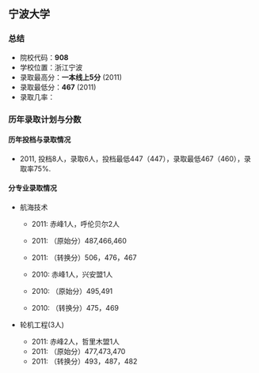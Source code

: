 ## 宁波大学  
  
### 总结  
- 院校代码：__908__  
- 学校位置：浙江宁波  
- 录取最高分：__一本线上5分__ (2011)  
- 录取最低分：__467__ (2011)  
- 录取几率：  
 
  
### 历年录取计划与分数  

#### 历年投档与录取情况  
- 2011, 投档8人，录取6人，投档最低447（447），录取最低467（460），录取率75%.  
  

#### 分专业录取情况  
- 航海技术   
    - 2011:  赤峰1人，呼伦贝尔2人  
    - 2011: （原始分）487,466,460  
    - 2011: （转换分）506，476，467  
  
    - 2010:  赤峰1人，兴安盟1人  
    - 2010: （原始分）495,491  
    - 2010: （转换分）475，469  
  
- 轮机工程(3人)  
    - 2011:  赤峰2人，哲里木盟1人  
    - 2011: （原始分）477,473,470  
    - 2011: （转换分）493，487，482  
